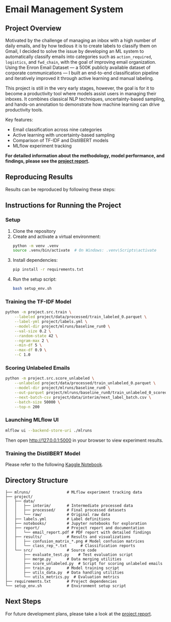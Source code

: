 # Email Management System

## Project Overview

Motivated by the challenge of managing an inbox with a high number of daily emails, and by how tedious it is to create labels to classify them on Gmail, I decided to solve the issue by developing an ML system to automatically classify emails into categories such as `action_required`, `logistics`, and `fwd_chain`, with the goal of improving email organization. Using the Enron Email Dataset — a 500K publicly available dataset of corporate communications — I built an end-to-end classification pipeline and iteratively improved it through active learning and manual labeling.

This project is still in the very early stages, however, the goal is for it to become a productivity tool where models assist users in managing their inboxes. It combines classical NLP techniques, uncertainty-based sampling, and hands-on annotation to demonstrate how machine learning can drive productivity tools.

Key features:
- Email classification across nine categories
- Active learning with uncertainty-based sampling
- Comparison of TF-IDF and DistilBERT models
- MLflow experiment tracking

**For detailed information about the methodology, model performance, and findings, please see the [project report](/project/report/email_report.pdf).**

## Reproducing Results

Results can be reproduced by following these steps:

## Instructions for Running the Project

### Setup

1. Clone the repository
2. Create and activate a virtual environment:
   ```bash
   python -m venv .venv
   source .venv/bin/activate  # On Windows: .venv\Scripts\activate
   ```
3. Install dependencies:
   ```bash
   pip install -r requirements.txt
   ```
4. Run the setup script:
   ```bash
   bash setup_env.sh
   ```

### Training the TF-IDF Model

```bash
python -m project.src.train \
    --labeled project/data/processed/train_labeled_0.parquet \
    --label-yml project/labels.yml \
    --model-dir project/mlruns/baseline_run0 \
    --val-size 0.2 \
    --random-state 42 \
    --ngram-max 2 \
    --min-df 5 \
    --max-df 0.9 \
    --C 1.0
```

### Scoring Unlabeled Emails

```bash
python -m project.src.score_unlabeled \
    --unlabeled project/data/processed/train_unlabeled_0.parquet \
    --model-dir project/mlruns/baseline_run0 \
    --out-parquet project/mlruns/baseline_run0/train_unlabeled_0_scored.parquet \
    --next-batch-csv project/data/interim/next_label_batch.csv \
    --batch-size 50000 \
    --top-n 200
```

### Launching MLflow UI

```bash
mlflow ui --backend-store-uri ./mlruns
```

Then open http://127.0.0.1:5000 in your browser to view experiment results.

### Training the DistilBERT Model

Please refer to the following [Kaggle Notebook](https://www.kaggle.com/code/celncz/exploring-dbert-pytorch).

## Directory Structure

```
├── mlruns/                # MLflow experiment tracking data
├── project/
│   ├── data/
│   │   ├── interim/       # Intermediate processed data
│   │   ├── processed/     # Final processed datasets
│   │   └── raw/           # Original raw data
│   ├── labels.yml         # Label definitions
│   ├── notebooks/         # Jupyter notebooks for exploration
│   ├── report/            # Project report and documentation
│   │   └── email_report.pdf # PDF report with detailed findings
│   ├── results/           # Results and visualizations
│   │   ├── confusion_matrix_*.png # Model confusion matrices
│   │   └── class_rep_*.txt      # Classification reports
│   └── src/               # Source code
│       ├── evaluate_test.py    # Test evaluation script
│       ├── merge.py       # Data merging utilities
│       ├── score_unlabeled.py  # Script for scoring unlabeled emails
│       ├── train.py       # Model training script
│       ├── utils_data.py  # Data handling utilities
│       └── utils_metrics.py  # Evaluation metrics
├── requirements.txt       # Project dependencies
└── setup_env.sh           # Environment setup script
```

## Next Steps

For future development plans, please take a look at the [project report](/project/report/email_report.pdf).